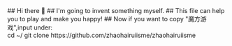 <head>
  <style>
    .div1{
      height:100px;
      weight:20px;
    }
  </style>
</head>
## Hi there 👋
## I'm going to invent something myself.
## This file can help you to play and make you happy!
## Now if you want to copy "魔方游戏",input under:
  <div class = "div1">
    cd ~/
    git clone https://github.com/zhaohairuiisme/zhaohairuiisme
  </div>
